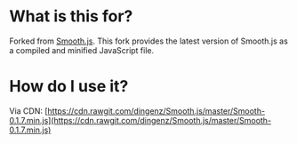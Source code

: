 # What is this for?

Forked from [Smooth.js](https://github.com/osuushi/Smooth.js). This fork provides the latest version of Smooth.js as a compiled and minified JavaScript file.

# How do I use it?

Via CDN: [https://cdn.rawgit.com/dingenz/Smooth.js/master/Smooth-0.1.7.min.js](https://cdn.rawgit.com/dingenz/Smooth.js/master/Smooth-0.1.7.min.js)